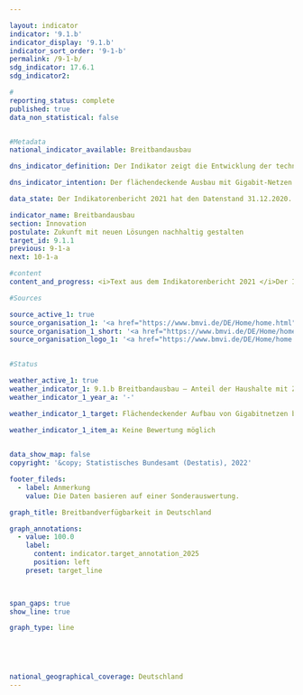 ```yaml
---

layout: indicator    
indicator: '9.1.b'    
indicator_display: '9.1.b'    
indicator_sort_order: '9-1-b'    
permalink: /9-1-b/    
sdg_indicator: 17.6.1    
sdg_indicator2:     

#
reporting_status: complete    
published: true    
data_non_statistical: false    


#Metadata    
national_indicator_available: Breitbandausbau    

dns_indicator_definition: Der Indikator zeigt die Entwicklung der technisch verlegten Breitbandverfügbarkeit bei den Haushalten in Deutschland für Gigabitanschlüsse (≥ 1000 Mbit/s) über reine Glasfasernetze (FTTB/H), Kabelfernsehen (CATV) und alle leitungsgebundenen Technologien.    

dns_indicator_intention: Der flächendeckende Ausbau mit Gigabit-Netzen bis 2025 ist ein wesentliches Ziel der Bundesregierung. Neben der Steigerung der internationalen Wettbewerbsfähigkeit sollen über den Ausbau der Breitbandverfügbarkeit mit Gigabit-Geschwindigkeit gleichwertige Lebensbedingungen in Deutschland ermöglicht werden. Für die Erreichung dieser Ziele sollen neben dem vorwiegend privatwirtschaftlich erfolgenden Ausbau auch staatliche Fördermaßnahmen den Ausbau in unwirtschaftlichen Gebieten unterstützen.    

data_state: Der Indikatorenbericht 2021 hat den Datenstand 31.12.2020. Die Daten auf der DNS-Online Plattform werden regelmäßig aktualisiert, sodass online aktuellere Daten verfügbar sein können als im Indikatorenbericht 2021 veröffentlicht.    

indicator_name: Breitbandausbau    
section: Innovation    
postulate: Zukunft mit neuen Lösungen nachhaltig gestalten    
target_id: 9.1.1    
previous: 9-1-a    
next: 10-1-a    

#content     
content_and_progress: <i>Text aus dem Indikatorenbericht 2021 </i>Der Indikator erfasst die Breitbandverfügbarkeit bei Haushalten in Deutschland für eine Geschwindigkeit von mindestens 1 000 Mbit/s (1 Gigabit/s) im Downstream über die leitungsgebundenen Technologien Glasfaser (FTTB/H) und Kabelfernsehen (CATV). Die Zahlen werden im Auftrag des Bundesministeriums für Verkehr und digitale Infrastruktur (BMVI) erhoben und im Breitbandatlas des Bundes veröffentlicht.<br>Mit Stand Mitte 2020 sind Glasfaseranschlüsse (FTTB/H) mit einer Leistung von über 1 000 Mbit/s in 13,8&nbsp;% der Haushalte in Deutschland verfügbar. Zwischen den Jahren 2015 bis 2020 ist die Breitbandverfügbarkeit für 1 000 Mbit/s für FTTB/H um 7,1 Prozentpunkte gestiegen. Damit hat sich die Verfügbarkeit mehr als verdoppelt (+105,9&nbsp;%). Im Zeitraum Ende 2018 bis Mitte 2020 hat sich der Anteil der Haushalte mit den entsprechenden Anschlüssen über CATV von 23,7&nbsp;% auf 50,2&nbsp;% entwickelt. Dies ist ebenfalls mehr als eine Verdopplung der Verfügbarkeit (+111,8&nbsp;%). Damit stehen Mitte 2020 gigabitfähige Anschlüsse für insgesamt 55,9&nbsp;% der Haushalte zur Verfügung.<br>Dabei ist eine unterschiedliche Verfügbarkeit in der Fläche zu erkennen. Die Breitbandverfügbarkeit im Gigabit-Bereich über alle Technologien konzentriert sich besonders auf städtische Gebiete. Dort haben im Jahr 2020 74,6&nbsp;% der Haushalte einen Gigabitanschluss. In ländlich geprägten Gebieten ist der Anteil mit 16,7&nbsp;% im Jahr 2020 deutlich geringer. Wird dabei die Verteilung der Technologie betrachtet, haben Mitte 2020 70,7&nbsp;% der Haushalte in städtischen und 7,8&nbsp;% der Haushalte in ländlichen Gebieten einen Gigabitanschluss über CATV. Ein Gigabitanschluss über Glasfaser steht 17,6&nbsp;% der Haushalte in städtischen und 8,9&nbsp;% in ländlichen Räumen zur Verfügung. Damit haben Haushalte in ländlichen Gebieten einen Gigabitanschluss überwiegend über Glasfaser, während städtische Gebiete eher über CATV versorgt werden.<br>Eine unterschiedliche Verfügbarkeit zwischen städtischen und ländlicheren Gebieten zeigt sich ebenfalls bei den Bundesländern. Den höchsten Anteil von Haushalten mit Gigabitanschlüssen über alle Technologien eines Flächenbundeslandes erreicht Schleswig-Holstein mit 74,0&nbsp;% im Jahr 2020, gefolgt von Nordrhein-Westfalen mit 62,0&nbsp;%. Den geringsten Anteil von Haushalten mit Gigabitanschlüssen über alle Technologien eines Flächenbundeslandes erreicht Sachsen-Anhalt mit 12,0&nbsp;% im Jahr 2020, nach Brandenburg mit 22,1&nbsp;%. Im Vergleich liegt die Verfügbarkeit in den drei Stadtstaaten Berlin, Bremen und Hamburg deutlich über 90&nbsp;%.<br>Bei der der Berechnung der Daten werden unterschiedliche Datenquellen verwendet. Neben dem digitalen Landschaftsmodell des BKG und Open Street Map werden mehr als 500 Telekommunikationsunternehmen (TKU) in Deutschland nach deren aktuellen Versorgungsdaten befragt. Diese Daten werden zur Wahrung von Betriebs- und Geschäftsgeheimnissen der TKU auf Ebene von 250x250-Meter-Rasterzellen aggregiert und nach sieben Bandbreitenklassen gruppiert. Während dabei reine Glasfasernetze mit über 1 000 Mbit/s bereits seit Ende 2015 betrachtet werden, erfolgt eine detailliertere Betrachtung der Klasse aufgrund jüngster technischer Entwicklungen erst seit Ende 2018.<br>Methodisch ist zu beachten, dass die Daten zur Breitbandverfügbarkeit von den TKU aufgrund fehlender gesetzlicher Grundlagen auf freiwilliger Basis bereitgestellt werden. Des Weiteren beziehen sich die angegebenen Verfügbarkeiten auf die verlegte Technik der TKU. Die tatsächlich nutzbare Breitbandverfügbarkeit vor Ort ist davon zu unterscheiden. Weiterführende Informationen zum Thema Breitbandmessung finden sich im Jahresbericht der Bundesnetzagentur.    

#Sources    

source_active_1: true
source_organisation_1: '<a href="https://www.bmvi.de/DE/Home/home.html">Bundesministerium für Digitales und Verkehr</a>'
source_organisation_1_short: '<a href="https://www.bmvi.de/DE/Home/home.html">Bundesministerium für Digitales und Verkehr (BMDV)</a>'
source_organisation_logo_1: '<a href="https://www.bmvi.de/DE/Home/home.html"><img src="https://g205sdgs.github.io/sdg-indicators/public/logos/bmdv.png" alt="Bundesministerium für Digitales und Verkehr" title=" Klicken Sie hier um zur Homepage der Organisation Bundesministerium für Digitales und Verkehr zu gelangen." style="height:60px; width:148px; border: transparent"/></a>'
    

#Status    

weather_active_1: true
weather_indicator_1: 9.1.b Breitbandausbau – Anteil der Haushalte mit Zugang zu Gigabit-Breitbandversorgung
weather_indicator_1_year_a: '-'

weather_indicator_1_target: Flächendeckender Aufbau von Gigabitnetzen bis 2025

weather_indicator_1_item_a: Keine Bewertung möglich
    

data_show_map: false    
copyright: '&copy; Statistisches Bundesamt (Destatis), 2022'    

footer_fileds:
  - label: Anmerkung
    value: Die Daten basieren auf einer Sonderauswertung.    

graph_title: Breitbandverfügbarkeit in Deutschland    

graph_annotations:
  - value: 100.0
    label:
      content: indicator.target_annotation_2025
      position: left
    preset: target_line    

    

span_gaps: true    
show_line: true    

graph_type: line        

    

        

national_geographical_coverage: Deutschland    
---
```



<div>
  <div class="my-header">
    <h3>
    </h3>
  </div>
  <div class="my-header-note">
  </div>
</div>